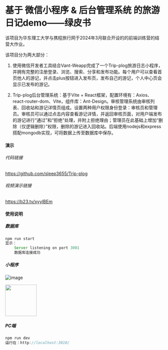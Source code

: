 # 基于 微信小程序 & 后台管理系统 的旅游日记demo——绿皮书

该项目为华东理工大学与携程旅行网于2024年3月联合开设的的前端训练营的结营大作业。

该项目分为两大部分：

1. 使用微信开发者工具结合Vant-Weapp完成了一个Trip-plog旅游日志小程序，并拥有完整的注册登录、浏览、搜索、分享和发布功能。每个用户可以查看首页他人的游记，并点击plus按钮进入发布页，发布自己的游记，个人中心页会显示已发布的游记。

2. Trip-plog后台管理系统：基于Vite + React框架，配置环境有：Axios、react-router-dom、Vite，组件库：Ant-Design。审核管理系统由审核列表、回收站和游记详情页组成。设置两种用户权限身份登录：审核员和管理员。审核员可以通过点击内容查看游记详情，并返回审核页面，对用户端发布的游记进行“通过”和“拒绝”处理，并附上拒绝理由；管理员在此基础上增加“删除（仅逻辑删除）”权限，删除的游记进入回收站。后端使用nodejs和express搭配mongodb实现，可将数据上传至数据库中保存。

#### 演示

###### 代码链接

https://github.com/sleep3655/Trip-plog

###### 视频演示链接

https://b23.tv/xyylBEm

#### 使用说明

##### 数据库

```js
npm run start
显示：
	Server listening on port 3001
	数据库连接成功
```

##### 小程序

![image](https://github.com/sleep3655/Trip-plog/blob/main/gif/小程序/详情%2B搜索.gif)

<img src="https://github.com/sleep3655/Trip-plog/blob/main/gif/小程序/详情%2B搜索.gif" width="100px">

##### PC端

```js
npm run dev
运行在：http://localhost:3010/
```

